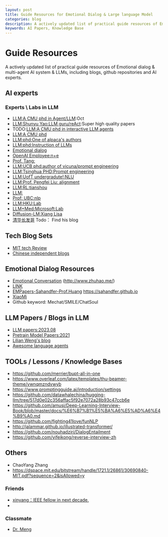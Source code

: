 ```yaml
---
layout: post
title: Guide Resources for Emotional Dialog & Large language Model
categories: blog
description: A actively updated list of practical guide resources of Emotional dialog & multi-agent AI system & LLMs.                                    
keywords: AI Papers, Knowledge Base
---
```


# Guide Resources
A actively updated list of practical guide resources of Emotional dialog & multi-agent AI system & LLMs, including blogs, github repositories and AI experts.                                                                                                  
                     

## AI experts


### Experts \ Labs in LLM

* [LLM:A CMU phd in Agent/LLM](https://frankxfz.me/):Oct
* [LLM:Shunyu Yao:LLM guru/reAct](https://ysymyth.github.io/):Super high quality papers
* TODO:[LLM:A CMU phd in interactive LLM agents](https://www.zhuhao.me/publications)
* [LLM:A CMU phd](https://cs.stanford.edu/~myasu/)
* [LLM:phd:One of alpaca's authors](https://scholar.google.com/citations?hl=en&user=OI0HSa0AAAAJ&view_op=list_works&sortby=pubdate)
* [LLM:phd:Instruction of LLMs](https://yizhong-wang.com/)
* [Emotional dialog](https://github.com/MaLiN2223?tab=repositories)
* [OpenAI Employee:n+e](https://trinkle23897.github.io/posts/application)
* [Prof. Tang:](http://keg.cs.tsinghua.edu.cn/jietang/)
* [LLM:UCB phd:author of vicuna/prompt engineering](https://infwinston.github.io/)
* [LLM:Tsinghua PHD:Prompt engineering](https://scholar.google.co.uk/citations?user=A8x07E0AAAAJ)
* [LLM:UofT undergradute!:NLU](https://github.com/xwinxu)
* [LLM:Prof. Pengfei Liu: alignment](https://scholar.google.com/citations?hl=en&user=oIz_CYEAAAAJ&view_op=list_works&sortby=pubdate)
* [LLM:RL:tianshou](https://youkaichao.github.io/research)
* [LLM:](https://liuyanchen1015.github.io/)
* [Prof: UBC:nlp](https://medium.com/analytics-vidhya/highlights-of-acl-2020-4ef9f27a4f0c)
* [LLM:HKU:Lab](https://wabyking.github.io/old.html)
* [LLM+Med:Microsoft:Lab](https://www.microsoft.com/en-us/research/publication/can-generalist-foundation-models-outcompete-special-purpose-tuning-case-study-in-medicine/)
* [Diffusion-LM:Xiang Lisa](https://xiangli1999.github.io/)
* [清华长发哥](https://www.1point3acres.com/bbs/home.php?mod=space&uid=844117&do=thread&type=reply&view=me&from=space) Todo： Find his blog

## Tech Blog Sets

* [MIT tech Review](https://www.technologyreview.com/)
* [Chinese independent blogs](https://github.com/MisterBooo/chinese-independent-blogs)
  
## Emotional Dialog Resources

* [Emotional Conversation](https://github.com/MaLiN2223/Empathetic-COAI-Papers)
(http://www.zhuhao.me/)
* [LINK](https://paperswithcode.com/search?q=author%3AYushan+Qian)
* [EMPapers-Sahandfer-Prof.Huang](https://github.com/Sahandfer/EMPaper)
https://sahandfer.github.io
* [XiaoMi](https://github.com/XiaoMi/emma)
* Github keyword: Mechat/SMILE/ChatSoul

## LLM Papers / Blogs in LLM

* [LLM papers:2023.08](https://github.com/txsun1997/LMaaS-Papers)
* [Pretrain Model Papers:2021](http://pretrain.nlpedia.ai/)
* [Lilian Weng's blog](https://lilianweng.github.io/)
* [Awesome language agents](https://github.com/ysymyth/awesome-language-agents.git)

## TOOLs / Lessons / Knowledge Bases

* https://github.com/merrier/bupt-all-in-one
* https://www.overleaf.com/latex/templates/thu-beamer-theme/vwnqmzndvwyb
* https://www.promptingguide.ai/introduction/settings
* https://github.com/datawhalechina/hugging-llm/tree/517d0e02c356affac5f92e7072a28b93c47ccb6e
* https://github.com/amusi/Deep-Learning-Interview-Book/blob/master/docs/%E6%B7%B1%E5%BA%A6%E5%AD%A6%E4%B9%A0.md
* https://github.com/fighting41love/funNLP
* http://jalammar.github.io/illustrated-transformer/
* https://github.com/nouhadziri/DialogEntailment
* https://github.com/yifeikong/reverse-interview-zh

## Others
* ChaoYang Zhang
* https://dspace.mit.edu/bitstream/handle/1721.1/26861/30690840-MIT.pdf?sequence=2&isAllowed=y
### Friends
* [xinyang：IEEE fellow in next decade. ](https://github.com/xinyanghuang7/xinyanghuang7.github.io)
*  
### Classmate
* [Dr. Meng](https://github.com/HanMeng2004)